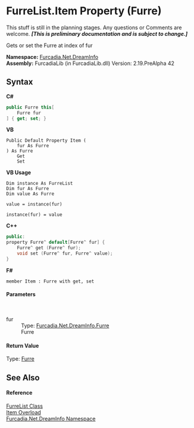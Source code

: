 # FurreList.Item Property (Furre)
This stuff is still in the planning stages. Any questions or Comments are welcome. _**\[This is preliminary documentation and is subject to change.\]**_

Gets or set the Furre at index of fur

**Namespace:**&nbsp;<a href="N_Furcadia_Net_DreamInfo">Furcadia.Net.DreamInfo</a><br />**Assembly:**&nbsp;FurcadiaLib (in FurcadiaLib.dll) Version: 2.19.PreAlpha 42

## Syntax

**C#**<br />
``` C#
public Furre this[
	Furre fur
] { get; set; }
```

**VB**<br />
``` VB
Public Default Property Item ( 
	fur As Furre
) As Furre
	Get
	Set
```

**VB Usage**<br />
``` VB Usage
Dim instance As FurreList
Dim fur As Furre
Dim value As Furre

value = instance(fur)

instance(fur) = value
```

**C++**<br />
``` C++
public:
property Furre^ default[Furre^ fur] {
	Furre^ get (Furre^ fur);
	void set (Furre^ fur, Furre^ value);
}
```

**F#**<br />
``` F#
member Item : Furre with get, set

```


#### Parameters
&nbsp;<dl><dt>fur</dt><dd>Type: <a href="T_Furcadia_Net_DreamInfo_Furre">Furcadia.Net.DreamInfo.Furre</a><br />Furre</dd></dl>

#### Return Value
Type: <a href="T_Furcadia_Net_DreamInfo_Furre">Furre</a><br />

## See Also


#### Reference
<a href="T_Furcadia_Net_DreamInfo_FurreList">FurreList Class</a><br /><a href="Overload_Furcadia_Net_DreamInfo_FurreList_Item">Item Overload</a><br /><a href="N_Furcadia_Net_DreamInfo">Furcadia.Net.DreamInfo Namespace</a><br />